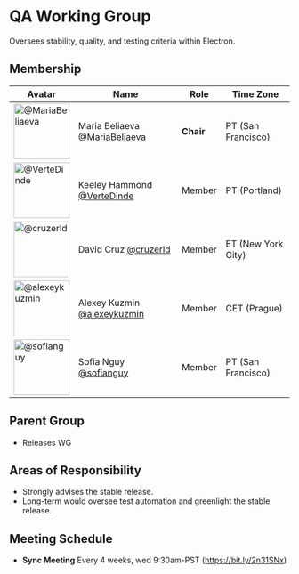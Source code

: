# QA Working Group

Oversees stability, quality, and testing criteria within Electron.

## Membership

| Avatar| Name | Role | Time Zone |
| ----------------- | ----------------- | ----------------- | ----------------- |
| <img src="https://github.com/MariaBeliaeva.png" width=100 alt="@MariaBeliaeva">  | Maria Beliaeva [@MariaBeliaeva](https://github.com/MariaBeliaeva)| **Chair** | PT (San Francisco) |
| <img src="https://github.com/VerteDinde.png" width=100 alt="@VerteDinde">  | Keeley Hammond [@VerteDinde](https://github.com/VerteDinde) | Member | PT (Portland) |
| <img src="https://github.com/cruzerld.png" width=100 alt="@cruzerld">  | David Cruz [@cruzerld](https://github.com/cruzerld) | Member | ET (New York City) |
| <img src="https://github.com/alexeykuzmin.png" width=100 alt="@alexeykuzmin">  | Alexey Kuzmin [@alexeykuzmin](https://github.com/alexeykuzmin) | Member | CET (Prague) |
| <img src="https://github.com/sofianguy.png" width=100 alt="@sofianguy"> | Sofia Nguy [@sofianguy](https://github.com/sofianguy) | Member | PT (San Francisco) |



## Parent Group

* Releases WG

## Areas of Responsibility

* Strongly advises the stable release.
* Long-term would oversee test automation and greenlight the stable release.

## Meeting Schedule

* **Sync Meeting** Every 4 weeks, wed 9:30am-PST (https://bit.ly/2n31SNx)
